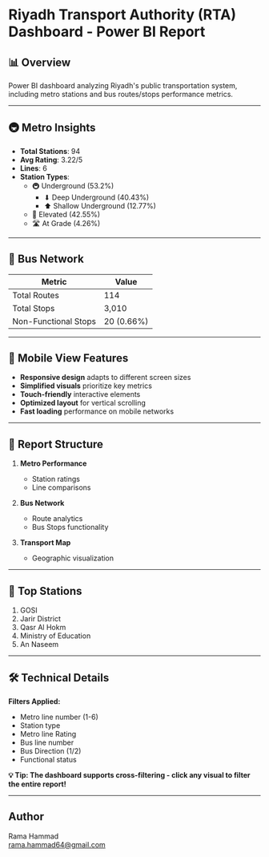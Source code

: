 # Riyadh Transport Authority (RTA) Dashboard - Power BI Report

## 📊 Overview
Power BI dashboard analyzing Riyadh's public transportation system, including metro stations and bus routes/stops performance metrics.

---

## 🚇 Metro Insights
- **Total Stations**: 94 
- **Avg Rating**: 3.22/5
- **Lines**: 6 
- **Station Types**:
  - 🚇 Underground (53.2%)
     - ⬇ Deep Underground (40.43%)
     - ⬆ Shallow Underground (12.77%)
  - 🚈 Elevated (42.55%)
  - 🛣 At Grade (4.26%)

---

## 🚌 Bus Network
| Metric | Value |
|--------|-------|
| Total Routes | 114 |
| Total Stops | 3,010 |
| Non-Functional Stops | 20 (0.66%) |

---

## 📱 Mobile View Features
- **Responsive design** adapts to different screen sizes
- **Simplified visuals** prioritize key metrics
- **Touch-friendly** interactive elements
- **Optimized layout** for vertical scrolling
- **Fast loading** performance on mobile networks

---

## 📂 Report Structure

1. **Metro Performance**
   - Station ratings
   - Line comparisons

2. **Bus Network**
   - Route analytics
   - Bus Stops functionality

3. **Transport Map**
   - Geographic visualization

---

## 📍 Top Stations

1. GOSI
2. Jarir District
3. Qasr Al Hokm
4. Ministry of Education
5. An Naseem

---

## 🛠️ Technical Details

**Filters Applied:**
- Metro line number (1-6)
- Station type
- Metro line Rating
- Bus line number
- Bus Direction (1/2)
- Functional status

**💡 Tip: The dashboard supports cross-filtering - click any visual to filter the entire report!**

---

## **Author**
Rama Hammad  
rama.hammad64@gmail.com
